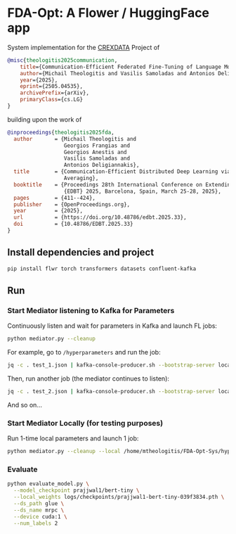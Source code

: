 # FDA-Opt: A Flower / HuggingFace app
System implementation for the [CREXDATA](https://crexdata.eu/) Project of
```bibtex
@misc{theologitis2025communication,
    title={Communication-Efficient Federated Fine-Tuning of Language Models via Dynamic Update Schedules},
    author={Michail Theologitis and Vasilis Samoladas and Antonios Deligiannakis},
    year={2025},
    eprint={2505.04535},
    archivePrefix={arXiv},
    primaryClass={cs.LG}
}
```
building upon the work of
```bibtex
@inproceedings{theologitis2025fda,
  author       = {Michail Theologitis and
                  Georgios Frangias and
                  Georgios Anestis and
                  Vasilis Samoladas and
                  Antonios Deligiannakis},
  title        = {Communication-Efficient Distributed Deep Learning via Federated Dynamic
                  Averaging},
  booktitle    = {Proceedings 28th International Conference on Extending Database Technology,
                  {EDBT} 2025, Barcelona, Spain, March 25-28, 2025},
  pages        = {411--424},
  publisher    = {OpenProceedings.org},
  year         = {2025},
  url          = {https://doi.org/10.48786/edbt.2025.33},
  doi          = {10.48786/EDBT.2025.33}
}
```

## Install dependencies and project

```bash
pip install flwr torch transformers datasets confluent-kafka
```


## Run

### Start Mediator listening to Kafka for Parameters

Continuously listen and wait for parameters in Kafka and launch FL jobs:

```bash
python mediator.py --cleanup
```

For example, go to `/hyperparameters` and run the job:
```bash
jq -c . test_1.json | kafka-console-producer.sh --bootstrap-server localhost:9092 --topic  FedL
```
Then, run another job (the mediator continues to listen):
```bash
jq -c . test_2.json | kafka-console-producer.sh --bootstrap-server localhost:9092 --topic  FedL
```
And so on...

### Start Mediator Locally (for testing purposes)

Run 1-time local parameters and launch 1 job:
```bash
python mediator.py --cleanup --local /home/mtheologitis/FDA-Opt-Sys/hyperparameters/test_1.json
```

### Evaluate

```bash
python evaluate_model.py \
  --model_checkpoint prajjwal1/bert-tiny \
  --local_weights logs/checkpoints/prajjwal1-bert-tiny-039f3834.pth \
  --ds_path glue \
  --ds_name mrpc \
  --device cuda:1 \
  --num_labels 2
```

